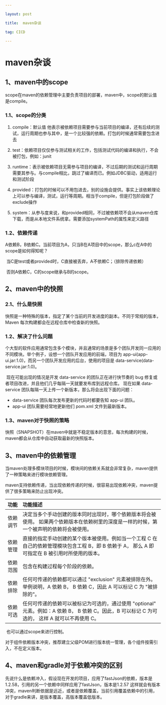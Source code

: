 ```yaml
---

layout: post

title:  maven杂谈

tag: CICD

---
```

# maven杂谈

## 1、maven中的scope

​	scope在maven的依赖管理中主要负责项目的部署，maven中，scope的默认值是compile。

### 1.1、scope的分类

1. compile：默认值 他表示被依赖项目需要参与当前项目的编译，还有后续的测试，运行周期也参与其中，是一个比较强的依赖。打包的时候通常需要包含进去
2. test：依赖项目仅仅参与测试相关的工作，包括测试代码的编译和执行，不会被打包，例如：junit

3. runtime：表示被依赖项目无需参与项目的编译，不过后期的测试和运行周期需要其参与。与compile相比，跳过了编译而已。例如JDBC驱动，适用运行和测试阶段

4. provided：打包的时候可以不用包进去，别的设施会提供。事实上该依赖理论上可以参与编译，测试，运行等周期。相当于compile，但是打包阶段做了exclude操作

5. system：从参与度来说，和provided相同，不过被依赖项不会从maven仓库下载，而是从本地文件系统拿。需要添加systemPath的属性来定义路径

### 1.2、依赖传递

​	A依赖B，B依赖C。当前项目为A，只当B在A项目中的scope，那么c在A中的scope是如何得知呢？

​	当C是test或者provided时，C直接被丢弃，A不依赖C；（排除传递依赖）

​	否则A依赖C，C的scope继承与B的scope。

## 2、maven中的快照

### 	2.1、什么是快照

​		快照是一种特殊的版本，指定了某个当前的开发进度的副本。不同于常规的版本，Maven 每次构建都会在远程仓库中检查新的快照。

### 	1.2、解决了什么问题

​		个大型的软件应用通常包含多个模块，并且通常的场景是多个团队开发同一应用的不同模块。举个例子，设想一个团队开发应用的前端，项目为 app-ui(app-ui.jar:1.0)，而另一个团队开发应用的后台，使用的项目是 data-service(data-service.jar:1.0)。

​		现在可能出现的情况是开发 data-service 的团队正在进行快节奏的 bug 修复或者项目改进，并且他们几乎每隔一天就要发布库到远程仓库。 现在如果 data-service 团队每隔一天上传一个新版本，那么将会出现下面的问题：

- data-service 团队每次发布更新的代码时都要告知 app-ui 团队。
- app-ui 团队需要经常地更新他们 pom.xml 文件到最新版本。

### 1.3、maven对于快照的策略

​		快照（SNAPSHOT）在maven中就是不稳定版本的意思，每次构建的时候，maven都会从仓库中自动获取最新的快照版本。

## 3、maven中的依赖管理

​	当maven处理多模块项目的时候，模块间的依赖关系就会非常复杂，maven提供了一种策略来进行模块依赖管理。

​	maven支持依赖传递，当出现依赖传递的时候，很容易出现依赖冲突，maven提供了很多策略来防止出现冲突。

| 功能     | 功能描述                                                     |
| :------- | :----------------------------------------------------------- |
| 依赖调节 | 决定当多个手动创建的版本同时出现时，哪个依赖版本将会被使用。 如果两个依赖版本在依赖树里的深度是一样的时候，第一个被声明的依赖将会被使用。 |
| 依赖管理 | 直接的指定手动创建的某个版本被使用。例如当一个工程 C 在自己的依赖管理模块包含工程 B，即 B 依赖于 A， 那么 A 即可指定在 B 被引用时所使用的版本。 |
| 依赖范围 | 包含在构建过程每个阶段的依赖。                               |
| 依赖排除 | 任何可传递的依赖都可以通过 "exclusion" 元素被排除在外。举例说明，A 依赖 B， B 依赖 C，因此 A 可以标记 C 为 "被排除的"。 |
| 依赖可选 | 任何可传递的依赖可以被标记为可选的，通过使用 "optional" 元素。例如：A 依赖 B， B 依赖 C。因此，B 可以标记 C 为可选的， 这样 A 就可以不再使用 C。 |

​	也可以通过scope来进行控制。

对于组件依赖版本冲突，推荐建立父级POM进行版本统一管理，各个组件按需引入，不在定义版本。

## 4、maven和gradle对于依赖冲突的区别

   先说什么是依赖冲入，假设现在开发的项目，应用了fastJson的依赖，版本是1.2.58，引用的另一个依赖中同样应用了fastJson，版本是1.2.57 这样就会有版本冲突，maven判断依据是远近，或者是依赖覆盖，当前引用覆盖依赖中的引用，对于gradle来讲，是版本覆盖，高版本覆盖低版本。